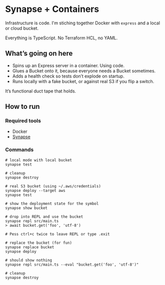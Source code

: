 # Synapse + Containers

Infrastructure is code. I'm stiching together Docker with `express` and a local or cloud bucket.

Everything is TypeScript. No Terraform HCL, no YAML.

## What’s going on here

* Spins up an Express server in a container. Using code.
* Glues a Bucket onto it, because everyone needs a Bucket sometimes.
* Adds a health check so tests don’t explode on startup.
* Runs locally with a fake bucket, or against real S3 if you flip a switch.

It’s functional duct tape that holds.

## How to run

### Required tools
* Docker
* [Synapse](https://github.com/Cohesible/synapse?tab=readme-ov-file#installation)

### Commands

```shell
# local mode with local bucket
synapse test

# cleanup
synapse destroy

# real S3 bucket (using ~/.aws/credentials)
synapse deploy --target aws
synapse test

# show the deployment state for the symbol
synapse show bucket

# drop into REPL and use the bucket 
synapse repl src/main.ts
> await bucket.get('foo', 'utf-8')

# Pess ctrl+c twice to leave REPL or type .exit

# replace the bucket (for fun)
synapse replace bucket
synapse deploy

# should show nothing
synapse repl src/main.ts --eval "bucket.get('foo', 'utf-8')"

# cleanup
synapse destroy
```
